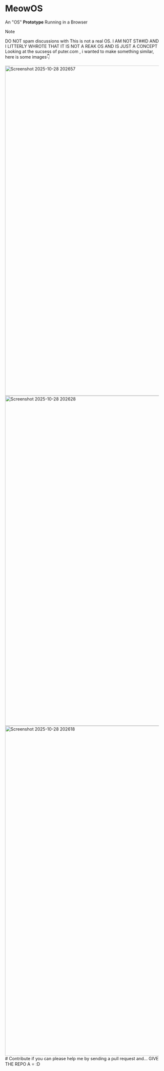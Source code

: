 # MeowOS
An "OS" **Prototype** Running in a Browser
> [!NOTE]
> DO NOT spam discussions with This is not a real OS. I AM NOT ST##ID AND I LITTERLY WHROTE THAT IT IS NOT A REAK OS AND IS JUST A CONCEPT
Looking at the sucsess of puter.com , i wanted to make something similar, here is some images👇
<img width="1920" height="1080" alt="Screenshot 2025-10-28 202657" src="https://github.com/user-attachments/assets/cf545fbb-280b-4f07-b2e3-b34c46ee4ade" />
<img width="1920" height="1080" alt="Screenshot 2025-10-28 202628" src="https://github.com/user-attachments/assets/13754b5a-c47e-4042-b7c7-baba7e19d6d8" />
<img width="1920" height="1080" alt="Screenshot 2025-10-28 202618" src="https://github.com/user-attachments/assets/6a5e062c-f47e-4f6f-aa0c-85138ab59834" />
# Contribute
if you can please help me by sending a pull request and... GIVE THE REPO A ⭐️ :D